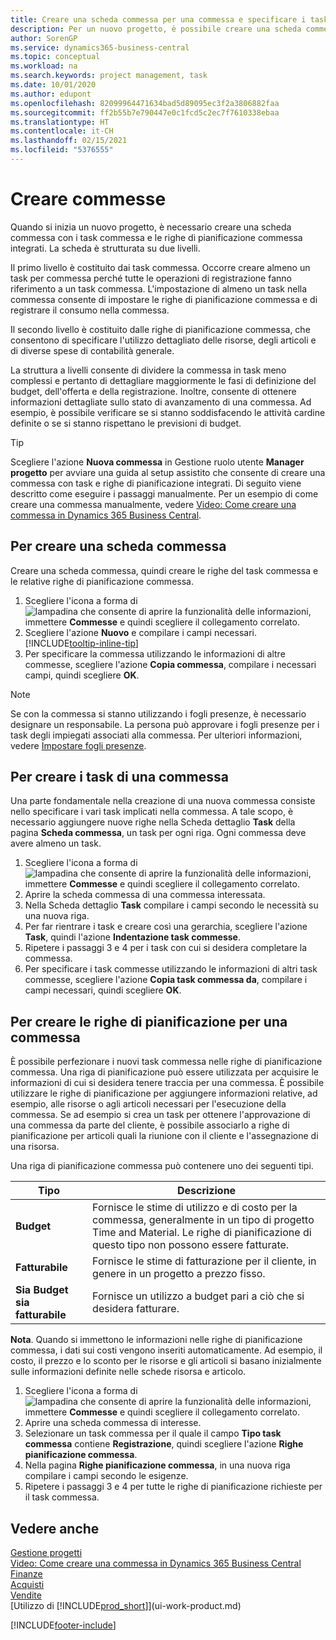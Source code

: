 ```yaml
---
title: Creare una scheda commessa per una commessa e specificare i task| Documenti Microsoft
description: Per un nuovo progetto, è possibile creare una scheda commessa contenente i task commesse e le righe pianificazione, per semplificare la gestione dell'avanzamento e del budget.
author: SorenGP
ms.service: dynamics365-business-central
ms.topic: conceptual
ms.workload: na
ms.search.keywords: project management, task
ms.date: 10/01/2020
ms.author: edupont
ms.openlocfilehash: 82099964471634bad5d89095ec3f2a3806882faa
ms.sourcegitcommit: ff2b55b7e790447e0c1fcd5c2ec7f7610338ebaa
ms.translationtype: HT
ms.contentlocale: it-CH
ms.lasthandoff: 02/15/2021
ms.locfileid: "5376555"
---
```

# <a name="create-jobs"></a>Creare commesse
Quando si inizia un nuovo progetto, è necessario creare una scheda commessa con i task commessa e le righe di pianificazione commessa integrati. La scheda è strutturata su due livelli.  

Il primo livello è costituito dai task commessa. Occorre creare almeno un task per commessa perché tutte le operazioni di registrazione fanno riferimento a un task commessa. L'impostazione di almeno un task nella commessa consente di impostare le righe di pianificazione commessa e di registrare il consumo nella commessa.

Il secondo livello è costituito dalle righe di pianificazione commessa, che consentono di specificare l'utilizzo dettagliato delle risorse, degli articoli e di diverse spese di contabilità generale.

La struttura a livelli consente di dividere la commessa in task meno complessi e pertanto di dettagliare maggiormente le fasi di definizione del budget, dell'offerta e della registrazione. Inoltre, consente di ottenere informazioni dettagliate sullo stato di avanzamento di una commessa. Ad esempio, è possibile verificare se si stanno soddisfacendo le attività cardine definite o se si stanno rispettano le previsioni di budget.

> [!TIP]
> Scegliere l'azione **Nuova commessa** in Gestione ruolo utente **Manager progetto** per avviare una guida al setup assistito che consente di creare una commessa con task e righe di pianificazione integrati. Di seguito viene descritto come eseguire i passaggi manualmente. Per un esempio di come creare una commessa manualmente, vedere [Video: Come creare una commessa in Dynamics 365 Business Central](https://www.youtube.com/watch?v=VqaPWr7BWmw).

## <a name="to-create-a-job-card"></a>Per creare una scheda commessa
Creare una scheda commessa, quindi creare le righe del task commessa e le relative righe di pianificazione commessa.

1. Scegliere l'icona a forma di ![lampadina che consente di aprire la funzionalità delle informazioni](media/ui-search/search_small.png "Informazioni sull'operazione che si desidera eseguire"), immettere **Commesse** e quindi scegliere il collegamento correlato.  
2. Scegliere l'azione **Nuovo** e compilare i campi necessari. [!INCLUDE[tooltip-inline-tip](includes/tooltip-inline-tip_md.md)]
3. Per specificare la commessa utilizzando le informazioni di altre commesse, scegliere l'azione **Copia commessa**, compilare i necessari campi, quindi scegliere **OK**.

> [!NOTE]  
>   Se con la commessa si stanno utilizzando i fogli presenze, è necessario designare un responsabile. La persona può approvare i fogli presenze per i task degli impiegati associati alla commessa. Per ulteriori informazioni, vedere [Impostare fogli presenze](projects-how-setup-time-sheets.md).

## <a name="to-create-tasks-for-a-job"></a>Per creare i task di una commessa
Una parte fondamentale nella creazione di una nuova commessa consiste nello specificare i vari task implicati nella commessa. A tale scopo, è necessario aggiungere nuove righe nella Scheda dettaglio **Task** della pagina **Scheda commessa**, un task per ogni riga. Ogni commessa deve avere almeno un task.

1. Scegliere l'icona a forma di ![lampadina che consente di aprire la funzionalità delle informazioni](media/ui-search/search_small.png "Informazioni sull'operazione che si desidera eseguire"), immettere **Commesse** e quindi scegliere il collegamento correlato.
2. Aprire la scheda commessa di una commessa interessata.
3. Nella Scheda dettaglio **Task** compilare i campi secondo le necessità su una nuova riga.
4. Per far rientrare i task e creare così una gerarchia, scegliere l'azione **Task**, quindi l'azione **Indentazione task commesse**.
5. Ripetere i passaggi 3 e 4 per i task con cui si desidera completare la commessa.
6. Per specificare i task commesse utilizzando le informazioni di altri task commesse, scegliere l'azione **Copia task commessa da**, compilare i campi necessari, quindi scegliere **OK**.

## <a name="to-create-planning-lines-for-a-job"></a>Per creare le righe di pianificazione per una commessa
È possibile perfezionare i nuovi task commessa nelle righe di pianificazione commessa. Una riga di pianificazione può essere utilizzata per acquisire le informazioni di cui si desidera tenere traccia per una commessa. È possibile utilizzare le righe di pianificazione per aggiungere informazioni relative, ad esempio, alle risorse o agli articoli necessari per l'esecuzione della commessa. Se ad esempio si crea un task per ottenere l'approvazione di una commessa da parte del cliente, è possibile associarlo a righe di pianificazione per articoli quali la riunione con il cliente e l'assegnazione di una risorsa.  

Una riga di pianificazione commessa può contenere uno dei seguenti tipi.  

| Tipo | Descrizione |
| --- | --- |
| **Budget** |Fornisce le stime di utilizzo e di costo per la commessa, generalmente in un tipo di progetto Time and Material. Le righe di pianificazione di questo tipo non possono essere fatturate. |
| **Fatturabile** |Fornisce le stime di fatturazione per il cliente, in genere in un progetto a prezzo fisso. |
| **Sia Budget sia fatturabile** |Fornisce un utilizzo a budget pari a ciò che si desidera fatturare. |

**Nota**. Quando si immettono le informazioni nelle righe di pianificazione commessa, i dati sui costi vengono inseriti automaticamente. Ad esempio, il costo, il prezzo e lo sconto per le risorse e gli articoli si basano inizialmente sulle informazioni definite nelle schede risorsa e articolo.

1. Scegliere l'icona a forma di ![lampadina che consente di aprire la funzionalità delle informazioni](media/ui-search/search_small.png "Informazioni sull'operazione che si desidera eseguire"), immettere **Commesse** e quindi scegliere il collegamento correlato.
2. Aprire una scheda commessa di interesse.
3. Selezionare un task commessa per il quale il campo **Tipo task commessa** contiene **Registrazione**, quindi scegliere l'azione **Righe pianificazione commessa**.  
4. Nella pagina **Righe pianificazione commessa**, in una nuova riga compilare i campi secondo le esigenze.
5. Ripetere i passaggi 3 e 4 per tutte le righe di pianificazione richieste per il task commessa.

## <a name="see-also"></a>Vedere anche

[Gestione progetti](projects-manage-projects.md)  
[Video: Come creare una commessa in Dynamics 365 Business Central](https://www.youtube.com/watch?v=VqaPWr7BWmw)  
[Finanze](finance.md)  
[Acquisti](purchasing-manage-purchasing.md)  
[Vendite](sales-manage-sales.md)  
[Utilizzo di [!INCLUDE[prod_short](includes/prod_short.md)]](ui-work-product.md)  


[!INCLUDE[footer-include](includes/footer-banner.md)]